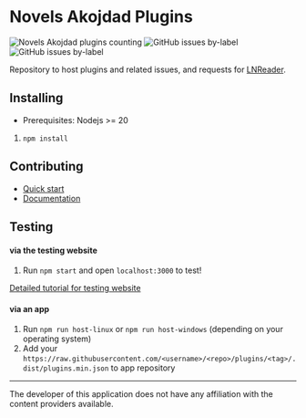 # Novels Akojdad Plugins

<p>
<img alt="Novels Akojdad plugins counting" src="https://raw.githubusercontent.com/LNReader/lnreader-plugins/plugins/v3.0.0/total.svg">
<img alt="GitHub issues by-label"  src="https://img.shields.io/github/issues/lnreader/lnreader-plugins/Source%20Request?color=success&label=source%20requests">
<img  alt="GitHub issues by-label"  src="https://img.shields.io/github/issues/lnreader/lnreader-plugins/Bug?color=red&label=bugs">
</p>

Repository to host plugins and related issues, and requests for
[LNReader](https://github.com/LNReader/lnreader).

## Installing

- Prerequisites: Nodejs >= 20

1. `npm install`

## Contributing

- [Quick start](./docs/quickstart.md)
- [Documentation](./docs/docs.md)

## Testing

#### via the testing website

1. Run `npm start` and open `localhost:3000` to test!

[Detailed tutorial for testing website](./docs/website-tutorial.md)

#### via an app

1. Run `npm run host-linux` or `npm run host-windows` (depending on your operating system)
2. Add your `https://raw.githubusercontent.com/<username>/<repo>/plugins/<tag>/.dist/plugins.min.json` to app repository

---

The developer of this application does not have any affiliation with the content providers available.
